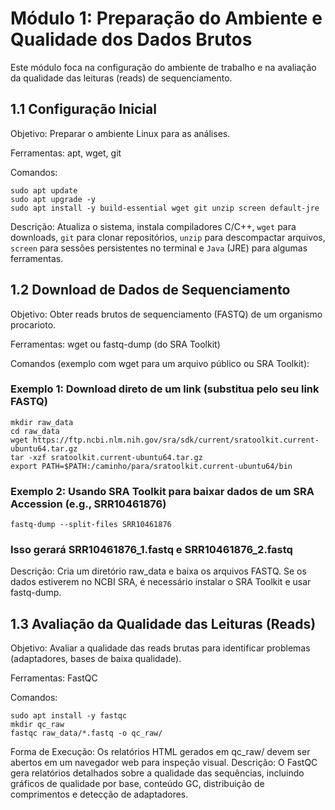 # Módulo 1: Preparação do Ambiente e Qualidade dos Dados Brutos
Este módulo foca na configuração do ambiente de trabalho e na avaliação da qualidade das leituras (reads) de sequenciamento.

## 1.1 Configuração Inicial
Objetivo: Preparar o ambiente Linux para as análises.

Ferramentas: apt, wget, git

Comandos:

```
sudo apt update
sudo apt upgrade -y
sudo apt install -y build-essential wget git unzip screen default-jre
```

Descrição: Atualiza o sistema, instala compiladores C/C++, `wget` para downloads, `git` para clonar repositórios, `unzip` para descompactar arquivos, `screen` para sessões persistentes no terminal e `Java` (JRE) para algumas ferramentas.

## 1.2 Download de Dados de Sequenciamento
Objetivo: Obter reads brutos de sequenciamento (FASTQ) de um organismo procarioto.

Ferramentas: wget ou fastq-dump (do SRA Toolkit)

Comandos (exemplo com wget para um arquivo público ou SRA Toolkit):

### Exemplo 1: Download direto de um link (substitua pelo seu link FASTQ)
```
mkdir raw_data
cd raw_data
wget https://ftp.ncbi.nlm.nih.gov/sra/sdk/current/sratoolkit.current-ubuntu64.tar.gz
tar -xzf sratoolkit.current-ubuntu64.tar.gz
export PATH=$PATH:/caminho/para/sratoolkit.current-ubuntu64/bin
```

### Exemplo 2: Usando SRA Toolkit para baixar dados de um SRA Accession (e.g., SRR10461876)
```
fastq-dump --split-files SRR10461876
```
### Isso gerará SRR10461876_1.fastq e SRR10461876_2.fastq

Descrição: Cria um diretório raw_data e baixa os arquivos FASTQ. Se os dados estiverem no NCBI SRA, é necessário instalar o SRA Toolkit e usar fastq-dump.

## 1.3 Avaliação da Qualidade das Leituras (Reads)
Objetivo: Avaliar a qualidade das reads brutas para identificar problemas (adaptadores, bases de baixa qualidade).

Ferramentas: FastQC

Comandos:
```
sudo apt install -y fastqc
mkdir qc_raw
fastqc raw_data/*.fastq -o qc_raw/
```

Forma de Execução: Os relatórios HTML gerados em qc_raw/ devem ser abertos em um navegador web para inspeção visual.
Descrição: O FastQC gera relatórios detalhados sobre a qualidade das sequências, incluindo gráficos de qualidade por base, conteúdo GC, distribuição de comprimentos e detecção de adaptadores.




